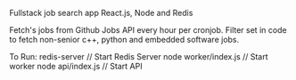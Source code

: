 Fullstack job search app
React.js, Node and Redis

Fetch's jobs from Github Jobs API every hour per cronjob. 
Filter set in code to fetch non-senior c++, python and embedded software jobs.

To Run: 
redis-server 		// Start Redis Server
node worker/index.js 	// Start worker
node api/index.js	// Start API
